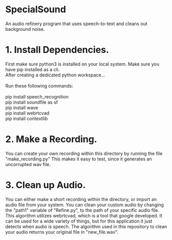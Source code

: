 # SpecialSound
An audio refinery program that uses speech-to-text and cleans out background noise.




# 1. Install Dependencies.
First make sure python3 is installed on your local system.
Make sure you have pip installed as a cli. 
<br />
After creating a dedicated python workspace...
<br />
<br />
Run these following commands:
<br />
<br />
pip install speech_recognition
<br />pip install soundfile as sf
<br />pip install wave
<br />pip install webrtcvad
<br />pip install contextlib



# 2. Make a Recording.

You can create your own recording within this directory by running the file "make_recording.py"
This makes it easy to test, since it generates an uncorrupted wav file. 


# 3. Clean up Audio.

You can either make a short recording within the directory, or import an audio file from your system. 
You can clean your custom audio by changing the "path1" variable of "Refine.py",
to the path of your specific audio file. This algorithm utilizes webrtcvad, which is a tool that google developed.
It can be used for a wide variety of things, but for this application it just detects when audio is speech. 
The algorithm used in this repository to clean your audio returns your original file in "new_file.wav".




